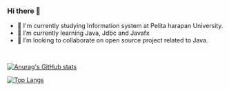 ### Hi there 👋


- 🔭 I'm currently studying Information system at Pelita harapan University.
- 🌱 I’m currently learning Java, Jdbc and Javafx
- 👯 I’m looking to collaborate on open source project related to Java.
<br>

[![Anurag's GitHub stats](https://github-readme-stats.vercel.app/api?username=ziancarlos)](https://github.com/anuraghazra/github-readme-stats)
<br>

[![Top Langs](https://github-readme-stats.vercel.app/api/top-langs/?username=ziancarlos&layout=compact)](https://github.com/anuraghazra/github-readme-stats)



